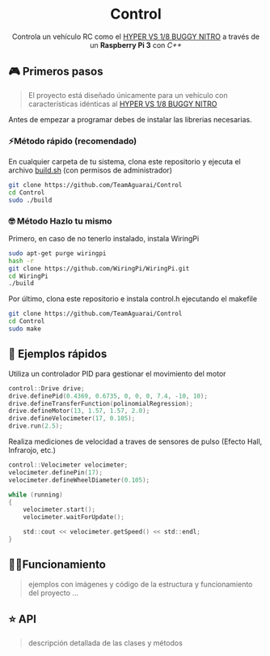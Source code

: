 <div align="center">
<h1>Control</h1>

Controla un vehículo RC como el <a href="https://www.amazon.com/Hobao-HB-VS-C30BU-Hyper-Buggy-Engine/dp/B00MY3ROS2">HYPER VS 1/8 BUGGY NITRO</a> a través de un **Raspberry Pi 3** con *C++*
</div>

## 🎮 Primeros pasos
> El proyecto está diseñado únicamente para un vehículo con características idénticas al [HYPER VS 1/8 BUGGY NITRO](https://www.amazon.com/Hobao-HB-VS-C30BU-Hyper-Buggy-Engine/dp/B00MY3ROS2)

Antes de empezar a programar debes de instalar las librerias necesarias.

### ⚡Método rápido (recomendado)
En cualquier carpeta de tu sistema, clona este repositorio y ejecuta el archivo <a href="https://github.com/TeamAguarai/Control/blob/main/setup.sh">build.sh</a> (con permisos de administrador)
```bash
git clone https://github.com/TeamAguarai/Control
cd Control
sudo ./build
```

### 🤓 Método Hazlo tu mismo
Primero, en caso de no tenerlo instalado, instala WiringPi
```bash
sudo apt-get purge wiringpi
hash -r
git clone https://github.com/WiringPi/WiringPi.git
cd WiringPi
./build
```

Por último, clona este repositorio e instala control.h ejecutando el makefile
```bash
git clone https://github.com/TeamAguarai/Control
cd Control
sudo make
```


## 🔎 Ejemplos rápidos

Utiliza un controlador PID para gestionar el movimiento del motor
```c
control::Drive drive;
drive.definePid(0.4369, 0.6735, 0, 0, 0, 7.4, -10, 10);
drive.defineTransferFunction(polinomialRegression);
drive.defineMotor(13, 1.57, 1.57, 2.0);
drive.defineVelocimeter(17, 0.105);
drive.run(2.5);
```

Realiza mediciones de velocidad a traves de sensores de pulso (Efecto Hall, Infrarojo, etc.)
```c
control::Velocimeter velocimeter;
velocimeter.definePin(17);
velocimeter.defineWheelDiameter(0.105);

while (running)
{
    velocimeter.start();
    velocimeter.waitForUpdate();

    std::cout << velocimeter.getSpeed() << std::endl;
}
```

## 👨‍🔬Funcionamiento
> ejemplos con imágenes y código de la estructura y funcionamiento del proyecto ...
## ⭐ API
> descripción detallada de las clases y métodos 
